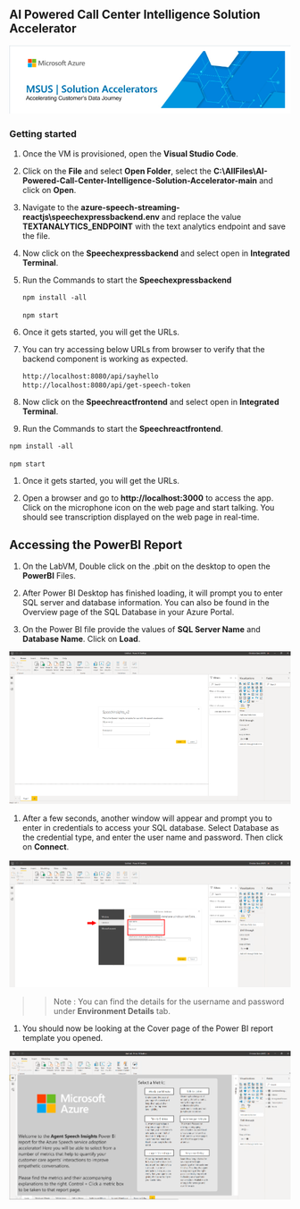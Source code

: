## AI Powered Call Center Intelligence Solution Accelerator

![](/images/img001.png)

### Getting started

1. Once the VM is provisioned, open the **Visual Studio Code**.

1. Click on the **File** and select **Open Folder**, select the **C:\AllFiles\AI-Powered-Call-Center-Intelligence-Solution-Accelerator-main** and click on **Open**.

1. Navigate to the **azure-speech-streaming-reactjs\speechexpressbackend\.env** and replace the value **TEXTANALYTICS_ENDPOINT** with the text analytics endpoint and save the file.

1. Now click on the **Speechexpressbackend** and select open in **Integrated Terminal**.

1. Run the Commands to start the **Speechexpressbackend**

   `````
   npm install -all
   
   npm start
   
   `````
   
1. Once it gets started, you will get the URLs.

1. You can try accessing below URLs from browser to verify that the backend component is working as expected.

   ``````
   http://localhost:8080/api/sayhello
   http://localhost:8080/api/get-speech-token
   ``````
  
 1. Now click on the **Speechreactfrontend** and select open in **Integrated Terminal**.
 
 1. Run the Commands to start the **Speechreactfrontend**.
 
   `````
   npm install -all
   
   npm start
   
   `````
   
 1. Once it gets started, you will get the URLs.
 
 1. Open a browser and go to **http://localhost:3000** to access the app. Click on the microphone icon on the web page and start talking. You should see transcription displayed on the web page in real-time.
 
 ## Accessing the PowerBI Report
 
 1. On the LabVM, Double click on the .pbit on the desktop to open the **PowerBI** Files.
 
 1. After Power BI Desktop has finished loading, it will prompt you to enter SQL server and database information. You can also be found in the Overview page of the SQL Database in your Azure Portal.
 
 1. On the Power BI file provide the values of **SQL Server Name** and **Database Name**. Click on **Load**.
 
 ![](/images/img002.png)

1. After a few seconds, another window will appear and prompt you to enter in credentials to access your SQL database. Select Database as the credential type, and enter the user name and password. Then click on **Connect**.

 ![](/images/img003.png)

 >> Note : You can find the details for the username and password under **Environment Details** tab.

1. You should now be looking at the Cover page of the Power BI report template you opened.
 
 ![](/images/img004.png)

